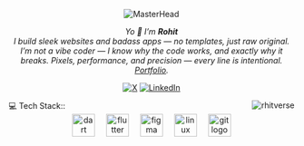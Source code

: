 <p align="center">
  <img src="https://i.pinimg.com/originals/2c/27/bf/2c27bf525f079e802b1275bc53e61cd6.gif" alt="MasterHead">
</p>

<p align="center">
<em>
  Yo 👾 I’m <b>Rohit</b><br>
  I build sleek websites and badass apps — no templates, just raw original. I’m not a vibe coder — I know why the code works, and exactly why it breaks. Pixels, performance, and precision — every line is intentional.
  <a href="https://x.com/rhitverse" target="_blank" style="text-decoration: underline;">Portfolio</a>.
</em>
</p>

<div align="center">

[![X](https://img.shields.io/badge/-000000?style=for-the-badge&logo=x&logoColor=white)](https://x.com/rhitverse)
[![LinkedIn](https://img.shields.io/badge/LinkedIn-0077B5?style=for-the-badge&logo=linkedin&logoColor=white)](https://www.linkedin.com/in/rohit-saini-019907387/)

</div>

<p><img align="right" src="https://github-readme-stats.vercel.app/api/top-langs?username=rhitverse&show_icons=true&locale=en&layout=compact" alt="rhitverse" /></p>

<div>💻 Tech Stack:: </div>
<div height="10"></div>
<div align="center">
  <img src="https://cdn.jsdelivr.net/gh/devicons/devicon/icons/dart/dart-original.svg" height="40" alt="dart logo"  />
  <img width="12" />
  <img src="https://cdn.jsdelivr.net/gh/devicons/devicon/icons/flutter/flutter-original.svg" height="40" alt="flutter logo"  />
  <img width="12" />
  <img src="https://cdn.jsdelivr.net/gh/devicons/devicon/icons/figma/figma-original.svg" height="40" alt="figma logo"  />
  <img width="12" />
  <img src="https://cdn.jsdelivr.net/gh/devicons/devicon/icons/linux/linux-original.svg" height="40" alt="linux logo"  />
  <img width="12" />
  <img src="https://cdn.jsdelivr.net/gh/devicons/devicon/icons/git/git-original.svg" height="40" alt="git logo"  />
</div>

